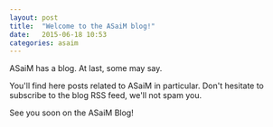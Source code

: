 ```yaml
---
layout: post
title:  "Welcome to the ASaiM blog!"
date:   2015-06-18 10:53
categories: asaim
---
```


ASaiM has a blog. At last, some may say.

You'll find here posts related to ASaiM in particular. Don't hesitate to
subscribe to the blog RSS feed, we'll not spam you.

See you soon on the ASaiM Blog!
